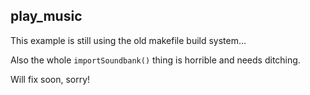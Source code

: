 ## play_music

This example is still using the old makefile build system...

Also the whole `importSoundbank()` thing is horrible and needs ditching.

Will fix soon, sorry!
